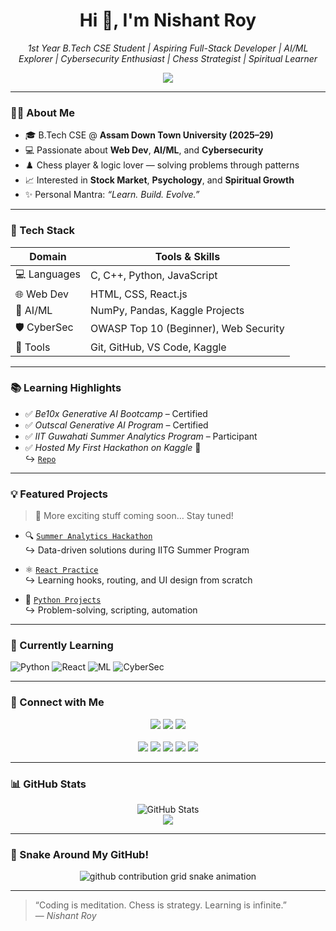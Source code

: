 <h1 align="center">Hi 👋, I'm Nishant Roy</h1>

<p align="center">
  <i>1st Year B.Tech CSE Student | Aspiring Full-Stack Developer | AI/ML Explorer | Cybersecurity Enthusiast | Chess Strategist | Spiritual Learner</i>
</p>

<p align="center">
  <img src="https://capsule-render.vercel.app/api?type=waving&color=gradient&height=100&section=header&text=Nishant%20Roy&fontAlign=center&fontColor=fff&fontSize=40" />
</p>

---

### 👨‍💻 About Me

- 🎓 B.Tech CSE @ **Assam Down Town University (2025–29)**
- 💻 Passionate about **Web Dev**, **AI/ML**, and **Cybersecurity**
- ♟️ Chess player & logic lover — solving problems through patterns
- 📈 Interested in **Stock Market**, **Psychology**, and **Spiritual Growth**
- ✨ Personal Mantra: _“Learn. Build. Evolve.”_

---

### 🚀 Tech Stack

| Domain         | Tools & Skills                                       |
|----------------|-------------------------------------------------------|
| 💻 Languages    | C, C++, Python, JavaScript                            |
| 🌐 Web Dev      | HTML, CSS, React.js                                   |
| 🤖 AI/ML        | NumPy, Pandas, Kaggle Projects                        |
| 🛡️ CyberSec     | OWASP Top 10 (Beginner), Web Security                 |
| 🔧 Tools        | Git, GitHub, VS Code, Kaggle                          |

---

### 📚 Learning Highlights

- ✅ *Be10x Generative AI Bootcamp* – Certified
- ✅ *Outscal Generative AI Program* – Certified
- ✅ *IIT Guwahati Summer Analytics Program* – Participant
- ✅ *Hosted My First Hackathon on Kaggle* 🎯  
  ↪️ [`Repo`](https://github.com/nishantroy449/summer-analytics-hackathon-2025)

---

### 💡 Featured Projects

> 🧠 More exciting stuff coming soon… Stay tuned!

- 🔍 [`Summer Analytics Hackathon`](https://github.com/nishantroy449/summer-analytics-hackathon-2025)  
  ↪️ Data-driven solutions during IITG Summer Program

- ⚛️ [`React Practice`](https://github.com/nishantroy449/react-practice)  
  ↪️ Learning hooks, routing, and UI design from scratch

- 🐍 [`Python Projects`](https://github.com/nishantroy449/python-projects)  
  ↪️ Problem-solving, scripting, automation

---
### 🎯 Currently Learning

![Python](https://img.shields.io/badge/-Python-black?style=flat-square&logo=python)
![React](https://img.shields.io/badge/-React-black?style=flat-square&logo=react)
![ML](https://img.shields.io/badge/-Machine%20Learning-black?style=flat-square&logo=scikit-learn)
![CyberSec](https://img.shields.io/badge/-Cybersecurity-black?style=flat-square&logo=kali-linux)

---
### 📌 Connect with Me

<p align="center">
  <a href="https://www.linkedin.com/in/nishantroy449"><img src="https://img.shields.io/badge/LinkedIn-blue?style=for-the-badge&logo=linkedin" /></a>
  <a href="https://github.com/nishantroy449"><img src="https://img.shields.io/badge/GitHub-black?style=for-the-badge&logo=github" /></a>
  <a href="mailto:roy.nishant449@gmail.com"><img src="https://img.shields.io/badge/Gmail-red?style=for-the-badge&logo=gmail&logoColor=white" /></a><br><br>
  <a href="https://www.instagram.com/_nisxant.13?igsh=aTlyMDk5ajlzOXJm"><img src="https://img.shields.io/badge/Instagram-E4405F?style=for-the-badge&logo=instagram&logoColor=white" /></a>
  <a href="https://x.com/SwaggerRoyyy"><img src="https://img.shields.io/badge/Twitter-1DA1F2?style=for-the-badge&logo=twitter&logoColor=white" /></a>
  <a href="https://in.pinterest.com/nishantroy449/"><img src="https://img.shields.io/badge/Pinterest-BD081C?style=for-the-badge&logo=pinterest&logoColor=white" /></a>
  <a href="https://www.reddit.com/user/Morgan3214"><img src="https://img.shields.io/badge/Reddit-FF4500?style=for-the-badge&logo=reddit&logoColor=white" /></a>
  <a href="https://m.facebook.com/profile.php?id=100054067237798"><img src="https://img.shields.io/badge/Facebook-1877F2?style=for-the-badge&logo=facebook&logoColor=white" /></a>
</p>

---

### 📊 GitHub Stats

<p align="center">
  <img src="https://github-readme-stats.vercel.app/api?username=nishantroy449&show_icons=true&theme=radical&border_radius=15" alt="GitHub Stats" />
  <br/>
  <img src="https://github-readme-streak-stats.herokuapp.com/?user=nishantroy449&theme=radical&border_radius=15" />
</p>

---

### 🐍 Snake Around My GitHub!

<p align="center">
  <picture>
    <source media="(prefers-color-scheme: dark)" srcset="https://raw.githubusercontent.com/nishantroy449/nishantroy449/output/snake-dark.svg">
    <source media="(prefers-color-scheme: light)" srcset="https://raw.githubusercontent.com/nishantroy449/nishantroy449/output/snake.svg">
    <img alt="github contribution grid snake animation" src="https://raw.githubusercontent.com/nishantroy449/nishantroy449/output/snake.svg">
  </picture>
</p>

---
 
> “Coding is meditation. Chess is strategy. Learning is infinite.”  
> — *Nishant Roy*
